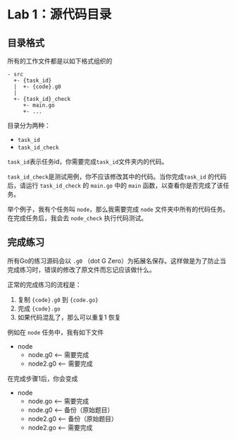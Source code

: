 # Lab 1：源代码目录

## 目录格式

所有的工作文件都是以如下格式组织的

```
- src
  +- {task_id}
  |  +- {code}.g0
  |
  +- {task_id}_check
     +- main.go
     +- ...
```

目录分为两种：

- `task_id`
- `task_id_check`

`task_id`表示任务id，你需要完成`task_id`文件夹内的代码。

`task_id_check`是测试用例，你不应该修改其中的代码。当你完成`task_id` 的代码后，请运行 `task_id_check` 的 `main.go` 中的 `main` 函数，以查看你是否完成了该任务。

举个例子，我有个任务叫 `node`，那么我需要完成 `node` 文件夹中所有的代码任务。在完成任务后，我会去 `node_check` 执行代码测试。

## 完成练习

所有Go的练习源码会以 `.g0` （dot G Zero）为拓展名保存。这样做是为了防止当完成练习时，错误的修改了原文件而忘记应该做什么。

正常的完成练习的流程是：
1. 复制 `{code}.g0` 到 `{code.go}`
2. 完成 `{code}.go`
3. 如果代码混乱了，那么可以重复1 恢复

例如在 `node` 任务中，我有如下文件

- node
  - node.g0 <-- 需要完成
  - node2.g0 <-- 需要完成

在完成步骤1后，你会变成

- node
  - node.go <-- 需要完成
  - node.g0 <-- 备份（原始题目）
  - node2.g0 <-- 备份（原始题目） 
  - node2.go <-- 需要完成